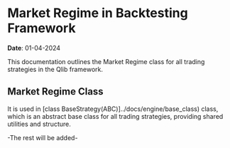 # Market Regime in Backtesting Framework

**Date**: 01-04-2024  

This documentation outlines the Market Regime class for all trading strategies in the Qlib framework.

## Market Regime Class

It is used in [class BaseStrategy(ABC)]../docs/engine/base_class) class, which is an abstract base class for all trading strategies, providing shared utilities and structure.

-The rest will be added-